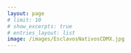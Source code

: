 ```yaml
---
layout: page
# limit: 10
# show_excerpts: true
# entries_layout: list
image: /images/EsclavosNativosCDMX.jpg
---
```



